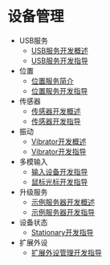 # 设备管理

- USB服务
  - [USB服务开发概述](usb-overview.md)
  - [USB服务开发指导](usb-guidelines.md)
- 位置
  - [位置服务简介](location-kit-intro.md)
  - [位置服务开发指导](location-kit-guidelines.md)
- 传感器
  - [传感器开发概述](sensor-overview.md)
  - [传感器开发指导](sensor-guidelines.md)
- 振动
  - [Vibrator开发概述](vibrator-overview.md)
  - [Vibrator开发指导](vibrator-guidelines.md)
- 多模输入
  - [输入设备开发指导](inputdevice-guidelines.md)
  - [鼠标光标开发指导](pointerstyle-guidelines.md)
- 升级服务
  - [示例服务器开发概述](sample-server-overview.md)
  - [示例服务器开发指导](sample-server-guidelines.md)
- 设备状态
  - [Stationary开发指导](stationary-guidelines.md)
- 扩展外设
  - [扩展外设管理开发指导](externaldevice-guidelines.md)
